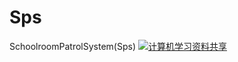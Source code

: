 # Sps
SchoolroomPatrolSystem(Sps)
<a target="_blank" href="http://shang.qq.com/wpa/qunwpa?idkey=5bdd6a68c3dcfb77c2a45c78bea14ecaad35f2f849f544a409ad181915a56a49"><img border="0" src="http://pub.idqqimg.com/wpa/images/group.png" alt="计算机学习资料共享" title="计算机学习资料共享"></a>

